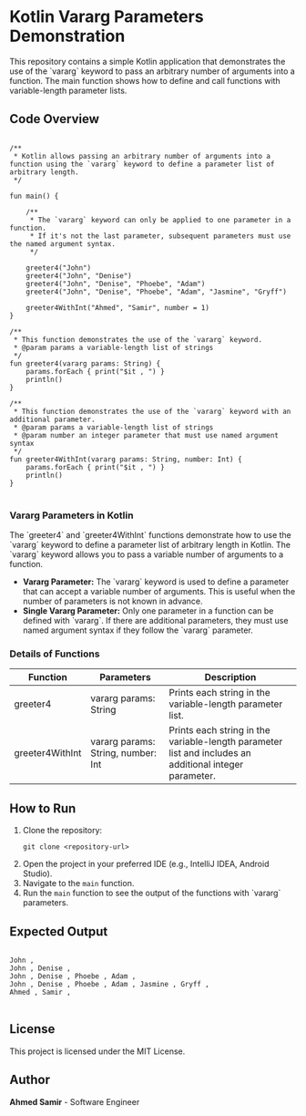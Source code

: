 <body>

<h1>Kotlin Vararg Parameters Demonstration</h1>

<p>This repository contains a simple Kotlin application that demonstrates the use of the `vararg` keyword to pass an arbitrary number of arguments into a function. The main function shows how to define and call functions with variable-length parameter lists.</p>

<h2>Code Overview</h2>

<pre>
<code>
/**
 * Kotlin allows passing an arbitrary number of arguments into a function using the `vararg` keyword to define a parameter list of arbitrary length.
 */

fun main() {

    /**
     * The `vararg` keyword can only be applied to one parameter in a function.
     * If it's not the last parameter, subsequent parameters must use the named argument syntax.
     */

    greeter4("John")
    greeter4("John", "Denise")
    greeter4("John", "Denise", "Phoebe", "Adam")
    greeter4("John", "Denise", "Phoebe", "Adam", "Jasmine", "Gryff")

    greeter4WithInt("Ahmed", "Samir", number = 1)
}

/**
 * This function demonstrates the use of the `vararg` keyword.
 * @param params a variable-length list of strings
 */
fun greeter4(vararg params: String) {
    params.forEach { print("$it , ") }
    println()
}

/**
 * This function demonstrates the use of the `vararg` keyword with an additional parameter.
 * @param params a variable-length list of strings
 * @param number an integer parameter that must use named argument syntax
 */
fun greeter4WithInt(vararg params: String, number: Int) {
    params.forEach { print("$it , ") }
    println()
}
</code>
</pre>

<h3>Vararg Parameters in Kotlin</h3>

<p>The `greeter4` and `greeter4WithInt` functions demonstrate how to use the `vararg` keyword to define a parameter list of arbitrary length in Kotlin. The `vararg` keyword allows you to pass a variable number of arguments to a function.</p>

<ul>
    <li><strong>Vararg Parameter:</strong> The `vararg` keyword is used to define a parameter that can accept a variable number of arguments. This is useful when the number of parameters is not known in advance.</li>
    <li><strong>Single Vararg Parameter:</strong> Only one parameter in a function can be defined with `vararg`. If there are additional parameters, they must use named argument syntax if they follow the `vararg` parameter.</li>
</ul>

<h3>Details of Functions</h3>

<table>
    <thead>
        <tr>
            <th>Function</th>
            <th>Parameters</th>
            <th>Description</th>
        </tr>
    </thead>
    <tbody>
        <tr>
            <td>greeter4</td>
            <td>vararg params: String</td>
            <td>Prints each string in the variable-length parameter list.</td>
        </tr>
        <tr>
            <td>greeter4WithInt</td>
            <td>vararg params: String, number: Int</td>
            <td>Prints each string in the variable-length parameter list and includes an additional integer parameter.</td>
        </tr>
    </tbody>
</table>

<h2>How to Run</h2>

<ol>
    <li>Clone the repository:
        <pre><code>git clone &lt;repository-url&gt;</code></pre>
    </li>
    <li>Open the project in your preferred IDE (e.g., IntelliJ IDEA, Android Studio).</li>
    <li>Navigate to the <code>main</code> function.</li>
    <li>Run the <code>main</code> function to see the output of the functions with `vararg` parameters.</li>
</ol>

<h2>Expected Output</h2>

<pre>
<code>
John , 
John , Denise , 
John , Denise , Phoebe , Adam , 
John , Denise , Phoebe , Adam , Jasmine , Gryff , 
Ahmed , Samir , 
</code>
</pre>

<h2>License</h2>

<p>This project is licensed under the MIT License.</p>

<h2>Author</h2>

<p><strong>Ahmed Samir</strong> - Software Engineer</p>

</body>
</html>

